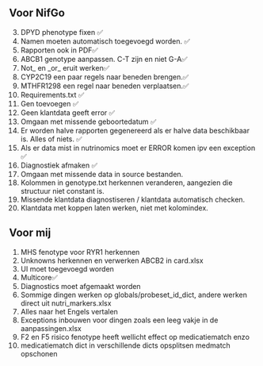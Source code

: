 ## Voor NifGo
3. DPYD phenotype fixen ✅
4. Namen moeten automatisch toegevoegd worden. ✅ 
5. Rapporten ook in PDF✅
6. ABCB1 genotype aanpassen. C-T zijn en niet G-A✅
7. Not_ en \_or_ eruit werken✅
8. CYP2C19 een paar regels naar beneden brengen.✅
9. MTHFR1298 een regel naar beneden verplaatsen.✅
10. Requirements.txt ✅
11. Gen toevoegen ✅
12. Geen klantdata geeft error ✅
13. Omgaan met missende geboortedatum ✅
14. Er worden halve rapporten gegenereerd als er halve data beschikbaar is. Alles of niets. ✅
15. Als er data mist in nutrinomics moet er ERROR komen ipv een exception ✅
16. Diagnostiek afmaken ✅
17. Omgaan met missende data in source bestanden.
18. Kolommen in genotype.txt herkennen veranderen, aangezien die structuur niet constant is.
19. Missende klantdata diagnostiseren / klantdata automatisch checken.
20. Klantdata met koppen laten werken, niet met kolomindex.
## Voor mij
1. MHS fenotype voor RYR1 herkennen
3. Unknowns herkennen en verwerken ABCB2 in card.xlsx
4. UI moet toegevoegd worden
5. Multicore✅
6. Diagnostics moet afgemaakt worden
7. Sommige dingen werken op globals/probeset_id_dict, andere werken direct uit nutri_markers.xlsx
8. Alles naar het Engels vertalen
9. Exceptions inbouwen voor dingen zoals een leeg vakje in de aanpassingen.xlsx
10. F2 en F5 risico fenotype heeft wellicht effect op medicatiematch enzo
11. medicatiematch dict in verschillende dicts opsplitsen medmatch opschonen